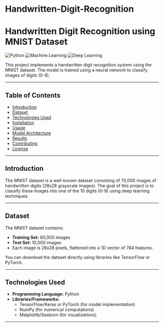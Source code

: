 # Handwritten-Digit-Recognition
# Handwritten Digit Recognition using MNIST Dataset

![Python](https://img.shields.io/badge/Python-3.x-blue) 
![Machine Learning](https://img.shields.io/badge/Machine%20Learning-Success-brightgreen) 
![Deep Learning](https://img.shields.io/badge/Deep%20Learning-Neural%20Network-orange)

This project implements a handwritten digit recognition system using the MNIST dataset. The model is trained using a neural network to classify images of digits (0-9).

---

## Table of Contents
- [Introduction](#introduction)
- [Dataset](#dataset)
- [Technologies Used](#technologies-used)
- [Installation](#installation)
- [Usage](#usage)
- [Model Architecture](#model-architecture)
- [Results](#results)
- [Contributing](#contributing)
- [License](#license)

---

## Introduction

The MNIST dataset is a well-known dataset consisting of 70,000 images of handwritten digits (28x28 grayscale images). The goal of this project is to classify these images into one of the 10 digits (0-9) using deep learning techniques.

---

## Dataset

The MNIST dataset contains:
- **Training Set:** 60,000 images
- **Test Set:** 10,000 images
- Each image is 28x28 pixels, flattened into a 1D vector of 784 features.

You can download the dataset directly using libraries like TensorFlow or PyTorch.

---

## Technologies Used

- **Programming Language:** Python
- **Libraries/Frameworks:**
  - TensorFlow/Keras or PyTorch (for model implementation)
  - NumPy (for numerical computations)
  - Matplotlib/Seaborn (for visualizations)

---


